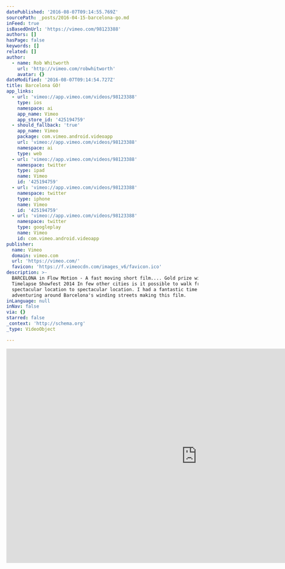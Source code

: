 ```yaml
---
datePublished: '2016-08-07T09:14:55.769Z'
sourcePath: _posts/2016-04-15-barcelona-go.md
inFeed: true
isBasedOnUrl: 'https://vimeo.com/98123388'
authors: []
hasPage: false
keywords: []
related: []
author:
  - name: Rob Whitworth
    url: 'http://vimeo.com/robwhitworth'
    avatar: {}
dateModified: '2016-08-07T09:14:54.727Z'
title: Barcelona GO!
app_links:
  - url: 'vimeo://app.vimeo.com/videos/98123388'
    type: ios
    namespace: ai
    app_name: Vimeo
    app_store_id: '425194759'
  - should_fallback: 'true'
    app_name: Vimeo
    package: com.vimeo.android.videoapp
    url: 'vimeo://app.vimeo.com/videos/98123388'
    namespace: ai
    type: web
  - url: 'vimeo://app.vimeo.com/videos/98123388'
    namespace: twitter
    type: ipad
    name: Vimeo
    id: '425194759'
  - url: 'vimeo://app.vimeo.com/videos/98123388'
    namespace: twitter
    type: iphone
    name: Vimeo
    id: '425194759'
  - url: 'vimeo://app.vimeo.com/videos/98123388'
    namespace: twitter
    type: googleplay
    name: Vimeo
    id: com.vimeo.android.videoapp
publisher:
  name: Vimeo
  domain: vimeo.com
  url: 'https://vimeo.com/'
  favicon: 'https://f.vimeocdn.com/images_v6/favicon.ico'
description: >-
  BARCELONA in Flow Motion - A fast moving short film.... Gold prize winner at
  Timelapse Showfest 2014 In few other cities is it possible to walk from
  spectacular location to spectacular location. I had a fantastic time
  adventuring around Barcelona's winding streets making this film.
inLanguage: null
inNav: false
via: {}
starred: false
_context: 'http://schema.org'
_type: VideoObject

---
```

<iframe src="https://cdn.embedly.com/widgets/media.html?src=https%3A%2F%2Fplayer.vimeo.com%2Fvideo%2F98123388&amp;url=https%3A%2F%2Fvimeo.com%2F98123388&amp;image=http%3A%2F%2Fi.vimeocdn.com%2Fvideo%2F478770627_1280.jpg&amp;key=b7d04c9b404c499eba89ee7072e1c4f7&amp;type=text%2Fhtml&amp;schema=vimeo" width="1000" height="563" scrolling="no" frameborder="0" allowfullscreen="allowfullscreen" style=""></iframe>